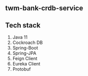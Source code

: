 ## twm-bank-crdb-service

## Tech stack

1. Java 11
2. Cockroach DB
3. Spring-Boot
4. Spring-JPA
5. Feign Client
6. Eureka Client
7. Protobuf
